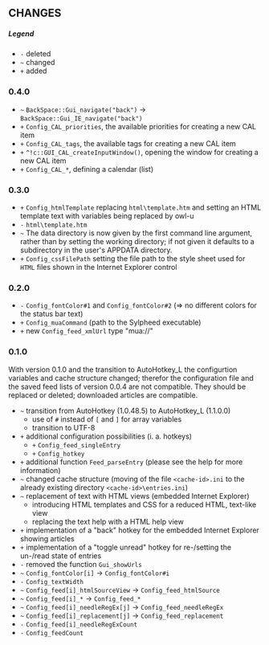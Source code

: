 ## CHANGES

##### Legend

* `-` deleted
* `~` changed
* `+` added

### 0.4.0

* `~` `BackSpace::Gui_navigate("back")` -> `BackSpace::Gui_IE_navigate("back")`
* `+` `Config_CAL_priorities`, the available priorities for creating a new CAL
item
* `+` `Config_CAL_tags`, the available tags for creating a new CAL item
* `+` `^!c::GUI_CAL_createInputWindow()`, opening the window for creating a new
CAL item
* `+` `Config_CAL_*`, defining a calendar (list)

### 0.3.0

* `+` `Config_htmlTemplate` replacing `html\template.htm` and setting an HTML
template text with variables being replaced by owl-u
* `-` `html\template.htm`
* `~` The data directory is now given by the first command line argument,
rather than by setting the working directory; if not given it defaults to a
subdirectory in the user's APPDATA directory.
* `+` `Config_cssFilePath` setting the file path to the style sheet used for
`HTML` files shown in the Internet Explorer control

### 0.2.0

* `-` `Config_fontColor#1` and `Config_fontColor#2` (=> no different colors
for the status bar text)
* `+` `Config_muaCommand` (path to the Sylpheed executable)
* `+` new `Config_feed_xmlUrl` type "mua://"

### 0.1.0

With version 0.1.0 and the transition to AutoHotkey_L the configurtion
variables and cache structure changed; therefor the configuration file
and the saved feed lists of version 0.0.4 are not compatible. They should
be replaced or deleted; downloaded articles are compatible.

* `~` transition from AutoHotkey (1.0.48.5) to AutoHotkey_L (1.1.0.0)
  + use of `#` instead of `[` and `]` for array variables
  + transition to UTF-8
* `+` additional configuration possibilities (i. a. hotkeys)
  + `+` `Config_feed_singleEntry`
  + `+` `Config_hotkey`
* `+` additional function `Feed_parseEntry` (please see the help for more
information)
* `~` changed cache structure (moving of the file `<cache-id>.ini` to the
already existing directory `<cache-id>\entries.ini`)
* `~` replacement of text with HTML views (embedded Internet Explorer)
  + introducing HTML templates and CSS for a reduced HTML, text-like view
  + replacing the text help with a HTML help view
* `+` implementation of a "back" hotkey for the embedded Internet Explorer
showing articles
* `+` implementation of a "toggle unread" hotkey for re-/setting the un-/read
state of entries
* `-` removed the function `Gui_showUrls`
* `~` `Config_fontColor[i]` -> `Config_fontColor#i`
* `-` `Config_textWidth`
* `~` `Config_feed[i]_htmlSourceView` -> `Config_feed_htmlSource`
* `~` `Config_feed[i]_*` -> `Config_feed_*`
* `~` `Config_feed[i]_needleRegEx[j]` -> `Config_feed_needleRegEx`
* `~` `Config_feed[i]_replacement[j]` -> `Config_feed_replacement`
* `-` `Config_feed[i]_needleRegExCount`
* `-` `Config_feedCount`

